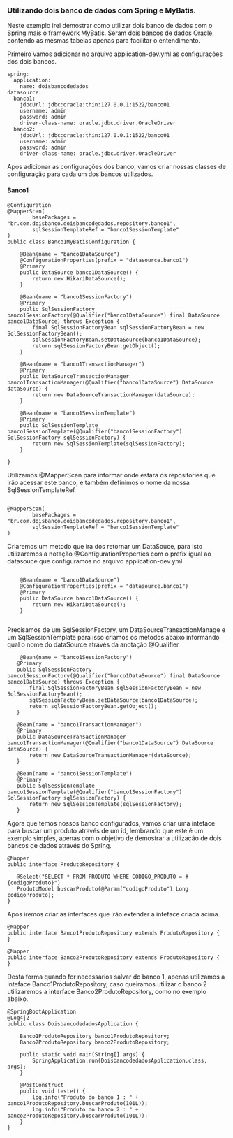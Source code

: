 ### Utilizando dois banco de dados com Spring e MyBatis.

Neste exemplo irei demostrar como utilizar dois banco de dados com o Spring mais o framework MyBatis.
Seram dois bancos de dados Oracle, contendo as mesmas tabelas apenas para facilitar o entendimento.

Primeiro vamos adicionar no arquivo application-dev.yml as configurações dos dois bancos.
```  
spring:
  application:
    name: doisbancodedados
datasource:
  banco1:
    jdbcUrl: jdbc:oracle:thin:127.0.0.1:1522/banco01
    username: admin
    password: admin
    driver-class-name: oracle.jdbc.driver.OracleDriver
  banco2:
    jdbcUrl: jdbc:oracle:thin:127.0.0.1:1522/banco01
    username: admin
    password: admin
    driver-class-name: oracle.jdbc.driver.OracleDriver

``` 

Apos adicionar as configurações dos banco, vamos criar nossas classes de configuração para cada um dos bancos utilizados.

#### Banco1
```
@Configuration
@MapperScan(
        basePackages = "br.com.doisbanco.doisbancodedados.repository.banco1",
        sqlSessionTemplateRef = "banco1SessionTemplate"
)
public class Banco1MyBatisConfiguration {

    @Bean(name = "banco1DataSource")
    @ConfigurationProperties(prefix = "datasource.banco1")
    @Primary
    public DataSource banco1DataSource() {
        return new HikariDataSource();
    }

    @Bean(name = "banco1SessionFactory")
    @Primary
    public SqlSessionFactory banco1SessionFactory(@Qualifier("banco1DataSource") final DataSource banco1DataSource) throws Exception {
        final SqlSessionFactoryBean sqlSessionFactoryBean = new SqlSessionFactoryBean();
        sqlSessionFactoryBean.setDataSource(banco1DataSource);
        return sqlSessionFactoryBean.getObject();
    }

    @Bean(name = "banco1TransactionManager")
    @Primary
    public DataSourceTransactionManager banco1TransactionManager(@Qualifier("banco1DataSource") DataSource dataSource) {
        return new DataSourceTransactionManager(dataSource);
    }

    @Bean(name = "banco1SessionTemplate")
    @Primary
    public SqlSessionTemplate banco1SessionTemplate(@Qualifier("banco1SessionFactory") SqlSessionFactory sqlSessionFactory) {
        return new SqlSessionTemplate(sqlSessionFactory);
    }

}

```

Utilizamos @MapperScan para informar onde estara os repositories que irão acessar este banco, e também definimos o nome da nossa SqlSessionTemplateRef

```

@MapperScan(
        basePackages = "br.com.doisbanco.doisbancodedados.repository.banco1",
        sqlSessionTemplateRef = "banco1SessionTemplate"
)

```  

Criaremos um metodo que ira dos retornar um DataSouce, para isto utilizaremos a notação @ConfigurationProperties com o prefix igual ao datasouce que configuramos no arquivo application-dev.yml

```  

    @Bean(name = "banco1DataSource")
    @ConfigurationProperties(prefix = "datasource.banco1")
    @Primary
    public DataSource banco1DataSource() {
        return new HikariDataSource();
    }
    
 ``` 
 
Precisamos de um SqlSessionFactory, um DataSourceTransactionManage e um SqlSessionTemplate para isso criamos os metodos abaixo informando qual o nome do dataSource através da anotação @Qualifier
 
 ```
     @Bean(name = "banco1SessionFactory")
    @Primary
    public SqlSessionFactory banco1SessionFactory(@Qualifier("banco1DataSource") final DataSource banco1DataSource) throws Exception {
        final SqlSessionFactoryBean sqlSessionFactoryBean = new SqlSessionFactoryBean();
        sqlSessionFactoryBean.setDataSource(banco1DataSource);
        return sqlSessionFactoryBean.getObject();
    }
    
    @Bean(name = "banco1TransactionManager")
    @Primary
    public DataSourceTransactionManager banco1TransactionManager(@Qualifier("banco1DataSource") DataSource dataSource) {
        return new DataSourceTransactionManager(dataSource);
    }

    @Bean(name = "banco1SessionTemplate")
    @Primary
    public SqlSessionTemplate banco1SessionTemplate(@Qualifier("banco1SessionFactory") SqlSessionFactory sqlSessionFactory) {
        return new SqlSessionTemplate(sqlSessionFactory);
    }
 ``` 
 
 Agora que temos nossos banco configurados, vamos criar uma inteface para buscar um produto através de um id, lembrando que este é um exemplo simples, apenas com o objetivo de demostrar a utilização de dois bancos de dados através do Spring.
 
 ```  
@Mapper
public interface ProdutoRepository {

    @Select("SELECT * FROM PRODUTO WHERE CODIGO_PRODUTO = #{codigoProduto}")
    ProdutoModel buscarProduto(@Param("codigoProduto") Long codigoProduto);
}
```

Apos iremos criar as interfaces que irão extender a inteface criada acima.

```
@Mapper
public interface Banco1ProdutoRepository extends ProdutoRepository {
}
```  
```
@Mapper
public interface Banco2ProdutoRepository extends ProdutoRepository {
}
``` 

Desta forma quando for necessários salvar do banco 1, apenas utilizamos a inteface Banco1ProdutoRepository, caso queiramos utilizar o banco 2 utilizaremos a interface Banco2ProdutoRepository, como no exemplo abaixo.

```
@SpringBootApplication
@Log4j2
public class DoisbancodedadosApplication {

    Banco1ProdutoRepository banco1ProdutoRepository;
    Banco2ProdutoRepository banco2ProdutoRepository;

    public static void main(String[] args) {
        SpringApplication.run(DoisbancodedadosApplication.class, args);
    }

    @PostConstruct
    public void teste() {
        log.info("Produto do banco 1 : " + banco1ProdutoRepository.buscarProduto(101L));
        log.info("Produto do banco 2 : " + banco2ProdutoRepository.buscarProduto(101L));
    }
}

```


 
 
